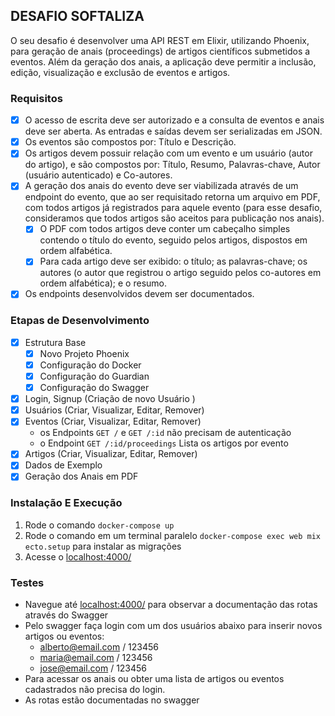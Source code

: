 ## DESAFIO SOFTALIZA

O seu desafio é desenvolver uma API REST em Elixir, utilizando Phoenix, para geração de anais (proceedings) de artigos científicos submetidos a eventos. Além da geração dos anais, a aplicação deve permitir a inclusão, edição, visualização e exclusão de eventos e artigos.

### Requisitos

  - [x] O acesso de escrita deve ser autorizado e a consulta de eventos e anais deve ser aberta. As entradas e saídas devem ser serializadas em JSON.
  - [x] Os eventos são compostos por: Título e Descrição.
  - [x] Os artigos devem possuir relação com um evento e um usuário (autor do artigo), e são compostos por: Título, Resumo, Palavras-chave, Autor (usuário autenticado) e Co-autores.
  - [x] A geração dos anais do evento deve ser viabilizada através de um endpoint do evento, que ao ser requisitado retorna um arquivo em PDF, com todos artigos já registrados para aquele evento (para esse desafio, consideramos que todos artigos são aceitos para publicação nos anais).
    - [x] O PDF com todos artigos deve conter um cabeçalho simples contendo o título do evento, seguido pelos artigos, dispostos em ordem alfabética. 
    - [x] Para cada artigo deve ser exibido: o título; as palavras-chave; os autores (o autor que registrou o artigo seguido pelos co-autores em ordem alfabética); e o resumo.
  - [x] Os endpoints desenvolvidos devem ser documentados.

### Etapas de Desenvolvimento
  - [x] Estrutura Base
    - [x] Novo Projeto Phoenix
    - [x] Configuração do Docker
    - [x] Configuração do Guardian
    - [x] Configuração do Swagger
  - [x] Login, Signup (Criação de novo Usuário )
  - [x] Usuários (Criar, Visualizar, Editar, Remover)
  - [x] Eventos (Criar, Visualizar, Editar, Remover)
      - os Endpoints `GET /` e `GET /:id` não precisam de autenticação 
      - o Endpoint `GET /:id/proceedings` Lista os artigos por evento
  - [x] Artigos (Criar, Visualizar, Editar, Remover)
  - [x] Dados de Exemplo
  - [x] Geração dos Anais em PDF

### Instalação E Execução

  1. Rode o comando `docker-compose up`
  2. Rode o comando em um terminal paralelo `docker-compose exec web mix ecto.setup` para instalar as migrações
  3. Acesse o [localhost:4000/](http://localhost:4000/)

### Testes 

  - Navegue até [localhost:4000/](http://localhost:4000/)  para observar a documentação das rotas através do Swagger
  - Pelo swagger faça login com um dos usuários abaixo para inserir novos artigos ou eventos:
      - alberto@email.com / 123456
      - maria@email.com / 123456
      - jose@email.com / 123456
  - Para acessar os anais ou obter uma lista de artigos ou eventos cadastrados não precisa do login.
  - As rotas estão documentadas no swagger

